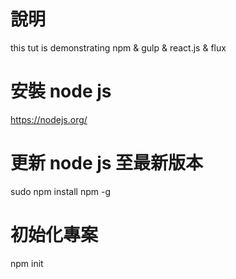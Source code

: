 # 說明
this tut is demonstrating npm & gulp & react.js & flux

# 安裝 node js
https://nodejs.org/

# 更新 node js 至最新版本
sudo npm install npm -g

# 初始化專案
npm init

